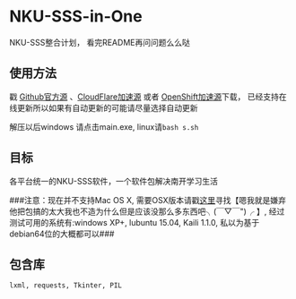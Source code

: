 # NKU-SSS-in-One
NKU-SSS整合计划， 看完README再问问题么么哒

## 使用方法 ##
戳 [Github官方源](https://nodeload.github.com/NKUCodingCat/NKU-SSS-in-One/legacy.zip/master) 、[CloudFlare加速源](http://rhc-py-ser-1.nkucodingcat.com/data/zip/NKU-SSS-in-One-NKUCodingCat.zip) 或者 [OpenShift加速源](https://python-nkusss.rhcloud.com/data/zip/NKU-SSS-in-One-NKUCodingCat.zip)下载， 已经支持在线更新所以如果有自动更新的可能请尽量选择自动更新

解压以后windows 请点击main.exe, linux请`bash s.sh`

## 目标 ##
各平台统一的NKU-SSS软件，一个软件包解决南开学习生活

###注意：现在并不支持Mac OS X, 需要OSX版本请戳[这里](https://github.com/Neon4o4/NKU-SSS-in-One)寻找【嗯我就是嫌弃他把包搞的太大我也不造为什么但是应该没那么多东西吧╮(￣▽￣")╭ 】, 经过测试可用的系统有:windows XP+, lubuntu 15.04, Kaili 1.1.0, 私以为基于debian64位的大概都可以###

## 包含库 ##
`lxml, requests, Tkinter, PIL`




